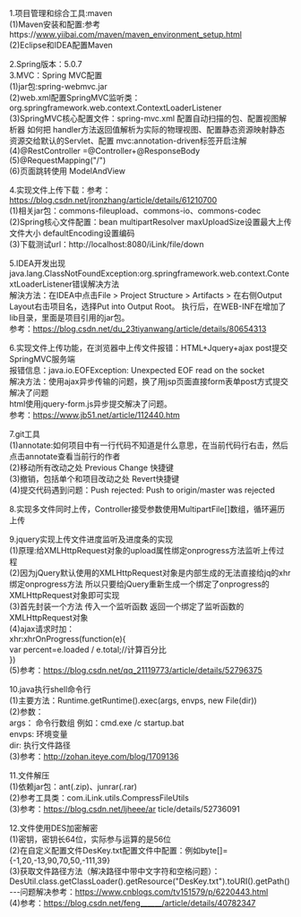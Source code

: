 1.项目管理和综合工具:maven<br>
(1)Maven安装和配置:参考https://www.yiibai.com/maven/maven_environment_setup.html<br>
(2)Eclipse和IDEA配置Maven<br>

2.Spring版本：5.0.7<br>
3.MVC：Spring MVC配置<br>
(1)jar包:spring-webmvc.jar<br>
(2)web.xml配置SpringMVC监听类：org.springframework.web.context.ContextLoaderListener<br>
(3)SpringMVC核心配置文件：spring-mvc.xml  配置自动扫描的包、配置视图解析器 如何把 handler方法返回值解析为实际的物理视图、配置静态资源映射静态资源交给默认的Servlet、配置 mvc:annotation-driven标签开启注解<br>
(4)@RestController =@Controller+@ResponseBody<br>
(5)@RequestMapping("/")<br>
(6)页面跳转使用 ModelAndView<br>

4.实现文件上传下载：参考：https://blog.csdn.net/jronzhang/article/details/61210700<br>
(1)相关jar包：commons-fileupload、commons-io、commons-codec<br>
(2)Spring核心文件配置：bean  multipartResolver   maxUploadSize设置最大上传文件大小       defaultEncoding设置编码<br>
(3)下载测试url：http://localhost:8080/iLink/file/down<br>

5.IDEA开发出现java.lang.ClassNotFoundException:org.springframework.web.context.ContextLoaderListener错误解决方法<br>
解決方法：在IDEA中点击File > Project Structure > Artifacts > 在右侧Output Layout右击项目名，选择Put into Output Root。
执行后，在WEB-INF在增加了lib目录，里面是项目引用的jar包。<br>
参考：https://blog.csdn.net/du_23tiyanwang/article/details/80654313  <br>

6.实现文件上传功能，在浏览器中上传文件报错：HTML+Jquery+ajax post提交SpringMVC服务端 <br>
报错信息：java.io.EOFException: Unexpected EOF read on the socket  <br>
解决方法：使用ajax异步传输的问题，换了用jsp页面直接form表单post方式提交解决了问题 <br>
html使用jquery-form.js异步提交解决了问题。<br>
参考：https://www.jb51.net/article/112440.htm   <br>

7.git工具<br>
(1)annotate:如何项目中有一行代码不知道是什么意思，在当前代码行右击，然后点击annotate查看当前行的作者<br>
(2)移动所有改动之处    Previous Change 快捷键<br>
(3)撤销，包括单个和项目改动之处    Revert快捷键<br>
(4)提交代码遇到问题：Push rejected: Push to origin/master was rejected  <br>

8.实现多文件同时上传，Controller接受参数使用MultipartFile[]数组，循环遍历上传 <br>

9.jquery实现上传文件进度监听及进度条的实现<br>
(1)原理:给XMLHttpRequest对象的upload属性绑定onprogress方法监听上传过程<br>
(2)因为jQuery默认使用的XMLHttpRequest对象是内部生成的无法直接给jq的xhr绑定onprogress方法
   所以只要给jQuery重新生成一个绑定了onprogress的XMLHttpRequest对象即可实现<br>
(3)首先封装一个方法 传入一个监听函数 返回一个绑定了监听函数的XMLHttpRequest对象<br>
(4)ajax请求时加：<br> xhr:xhrOnProgress(function(e){<br>
                    var percent=e.loaded / e.total;//计算百分比   <br>
                })<br>
(5)参考：https://blog.csdn.net/qq_21119773/article/details/52796375   <br>

10.java执行shell命令行 <br>
  (1)主要方法：Runtime.getRuntime().exec(args, envps, new File(dir)) <br>
  (2)参数： <br>
         args： 命令行数组 例如：cmd.exe /c  startup.bat <br>
         envps: 环境变量 <br>
         dir: 执行文件路径 <br>
  (3)参考：http://zohan.iteye.com/blog/1709136  <br>
  
11.文件解压  <br>
  (1)依赖jar包：ant(.zip)、junrar(.rar)  <br> 
  (2)参考工具类：com.iLink.utils.CompressFileUtils <br>
  (3)参考：https://blog.csdn.net/ljheee/ar ticle/details/52736091 <br>

12.文件使用DES加密解密 <br>
  (1)密钥，密钥长64位，实际参与运算的是56位 <br>
  (2)在自定义配置文件DesKey.txt配置文件中配置：例如byte[]={-1,20,-13,90,70,50,-111,39} <br>
  (3)获取文件路径方法（解决路径中带中文字符和空格问题）：DesUtil.class.getClassLoader().getResource("DesKey.txt").toURI().getPath() <br>
   ---问题解决参考：https://www.cnblogs.com/tv151579/p/6220443.html  <br>
  (4)参考：https://blog.csdn.net/feng______/article/details/40782347  <br>
  




